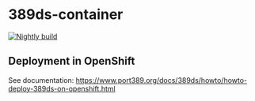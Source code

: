 # 389ds-container

[![Nightly build](https://github.com/389ds/ds-container/actions/workflows/build.yml/badge.svg)](https://github.com/389ds/ds-container/actions/workflows/build.yml)

## Deployment in OpenShift
See documentation: https://www.port389.org/docs/389ds/howto/howto-deploy-389ds-on-openshift.html
